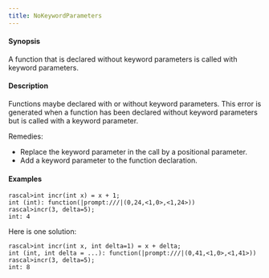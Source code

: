 ```yaml
---
title: NoKeywordParameters
---
```


#### Synopsis

A function that is declared without keyword parameters is called with keyword parameters.

#### Description

Functions maybe declared with or without keyword parameters.
This error is generated when a function has been declared without keyword parameters but is called with a keyword parameter.

Remedies:

*  Replace the keyword parameter in the call by a positional parameter.
*  Add a keyword parameter to the function declaration.

#### Examples

```rascal-shell ,error
rascal>int incr(int x) = x + 1;
int (int): function(|prompt:///|(0,24,<1,0>,<1,24>))
rascal>incr(3, delta=5);
int: 4
```
Here is one solution:

```rascal-shell 
rascal>int incr(int x, int delta=1) = x + delta;
int (int, int delta = ...): function(|prompt:///|(0,41,<1,0>,<1,41>))
rascal>incr(3, delta=5);
int: 8
```


